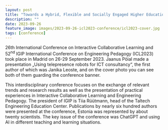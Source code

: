 ```yaml
---
layout: post
title: "Towards a Hybrid, Flexible and Socially Engaged Higher Education"
description: ""
date: 2023-09-26
feature_image: images/2023-09-26-icl2023-conference/icl2023-cover.jpg
tags: [conference]
---
```


26th International Conference on Interactive Collaborative Learning and 52<sup>nd</sup> IGIP International Conference on Engineering Pedagogy (ICL2023) took place in Madrid on 26-29 September 2023. Jaanus Pöial made a presentation „Using telepresence robots for ICT consultancy“, the first author of which was Janika Leoste, and on the cover photo you can see both of them guarding the conference banner.

<!--more-->

This interdisciplinary conference focuses on the exchange of relevant trends and research results as well as the presentation of practical experiences in Interactive Collaborative Learning and Engineering Pedagogy. The president of IGIP is Tiia Rüütmann, head of the Taltech Engineering Education Center.
Publications by nearly six hundred authors were presented at the conference, Estonia was represented by about twenty scientists. The key issue of the conference was ChatGPT and using AI in different teaching and learning situations.